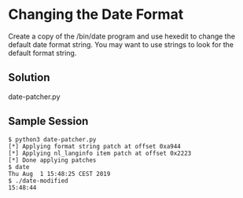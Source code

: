 # Changing the Date Format

Create a copy of the /bin/date program and use hexedit to change the default
date format string. You may want to use strings to look for the default
format string.

## Solution

date-patcher.py

## Sample Session

```
$ python3 date-patcher.py
[*] Applying format string patch at offset 0xa944
[*] Applying nl_langinfo item patch at offset 0x2223
[*] Done applying patches
$ date
Thu Aug  1 15:48:25 CEST 2019
$ ./date-modified 
15:48:44
```
